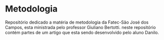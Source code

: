 # Metodologia
Repositório dedicado a matéria de metodologia da Fatec-São José dos Campos, esta  ministrada pelo professor Giuliano Bertotti.
neste repositório contém partes de um artigo que esta sendo desenvolvido pelo aluno Danilo.
